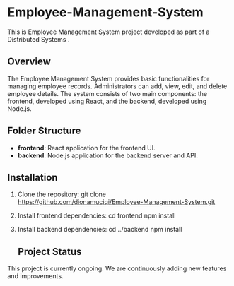 # Employee-Management-System


This is  Employee Management System project  developed as part of a Distributed Systems .

## Overview

The Employee Management System provides basic functionalities for managing employee records. Administrators can add, view, edit, and delete employee details. The system consists of two main components: the frontend, developed using React, and the backend, developed using Node.js.

## Folder Structure

- **frontend**: React application for the frontend UI.
- **backend**: Node.js application for the backend server and API.


## Installation

1. Clone the repository: git clone https://github.com/dionamuciqi/Employee-Management-System.git
2. Install frontend dependencies:
    cd frontend
    npm install
3. Install backend dependencies:
    cd ../backend
     npm install

   ## Project Status

This project is currently ongoing. We are continuously adding new features and improvements. 



   



